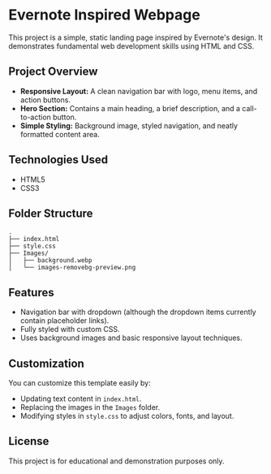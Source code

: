 # Evernote Inspired Webpage

This project is a simple, static landing page inspired by Evernote's design. It demonstrates fundamental web development skills using HTML and CSS.

## Project Overview

- **Responsive Layout:** A clean navigation bar with logo, menu items, and action buttons.
- **Hero Section:** Contains a main heading, a brief description, and a call-to-action button.
- **Simple Styling:** Background image, styled navigation, and neatly formatted content area.

## Technologies Used

- HTML5
- CSS3

## Folder Structure

```
.
├── index.html
├── style.css
├── Images/
│   ├── background.webp
│   └── images-removebg-preview.png
```

## Features

- Navigation bar with dropdown (although the dropdown items currently contain placeholder links).
- Fully styled with custom CSS.
- Uses background images and basic responsive layout techniques.

## Customization

You can customize this template easily by:

- Updating text content in `index.html`.
- Replacing the images in the `Images` folder.
- Modifying styles in `style.css` to adjust colors, fonts, and layout.

## License

This project is for educational and demonstration purposes only.

